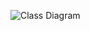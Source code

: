 ![Class Diagram](http://www.plantuml.com/plantuml/svg/pPPHS-8s4CUVwq-XuLxQIubn20IOcvlB9DCfdJH99xc-NFEmbjQWErbo99cKjFtkbOo2PSZSGvxW1VJVzMhrszMQJyQ2jdKfaeGAC8RSAml2a2zVbjPMPfQc2swNTNvCLPa-zb4mq2cNKbLASDF7lokDngIvK7bwMfncmqasHJOTJ4vnX0CSZd1CfyFYh3WP3gPPFfpW6QI__tcRGbMbHjEq12xJhx22j2mUKx-Bna8fnb3m5UhrILegzzkacyIElUkxg_730_ad-Q5FJ9qt1Z8Zncek5rvyUVPY2NA1aUc8BD3UXKVCZpy5vJBuE-6_5muNeEq1Kl1f1GPd3myD0kgaEUi0gBHYDRLNt5Yd2_VbLTkSsWag_ugqaMg3EXAE231sh_mc3HnF4Yt-ebNPQYkEJtvrkzcanVZP1TiiA0XQ2x3O1HqzqeBsJnqWQ9zM03qAeESiPemkbEX01sEUb6OTRQaaNjTbZZgMkRbIYmMokPoHN2dXjQ8MuXfAZFs0CN_UjeGkFEfeVGlh4gMToqBDoCssYctyBNeVkgr3czPMcxDE8SytMsEdLkUivF80YzNajLCj4EAcG-k8QFI0l1gE3PLMAum43qhPywhHMMFe00WD_2O4ao8VJASmAEXeCe1Yu7WCJrWs7ewBR901PYCA-IcRlWr1o2n0oCQ10YyNdtMdJULEZrMQKoSKGe7rwySQfELsFIDSscYOTBlVhYlSUZ0qLFFASYLRd_skcvUBQ19msbh-iEljxtiNkPtCRUIu3BumXpWqDWspquZAYoszU3xxncmlCmCRLoRCw_PUzvjP6Q-vUMdLC4SSjKe03ItT4ei7nG5oYx8By8RjoutzgWIBvcTGvTvKfQjLl7JvSutiig7gsNew9Np3i5kC9qox0qGJCjl18bz_KTmrGlTDSua5rC9k6wILNdytdCUXDemWTm61MjT5cgA0N62II6MH22miKKLa83FI8nyCVyPPDlaO6pwaNltezYSWoLnQr0LG95QHMl9YxIVsNvBSh7nt6yBbvkPu-n8a4nWQt_aOr1m4XsVmau7aQ9yG9MbgYSPVhmgrNVzCG3BdxcCLO5si9rWJww8HeBO6GNvpLCbT4-sP-rYzSB3UXU3q6t714UYIC0uB3ILnjcPBdvH19Boi19OeDsgFW27N6Na7ReWcIH8V_jz-F_ottfFzdwazCSppFRsvsNjgT87sRA6WYT-6zB8UUUz4_ntIyKEbetl77NLmVFo-jutqYYtazOhbkxbv_oGSDVXxGvj7rzZc66qN3bbocRZF9vIiBiN_)
